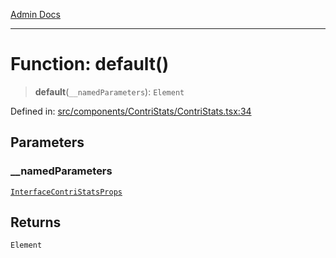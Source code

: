 [Admin Docs](/)

---

# Function: default()

> **default**(`__namedParameters`): `Element`

Defined in: [src/components/ContriStats/ContriStats.tsx:34](https://github.com/PalisadoesFoundation/talawa-admin/blob/main/src/components/ContriStats/ContriStats.tsx#L34)

## Parameters

### \_\_namedParameters

[`InterfaceContriStatsProps`](../../../../types/Contribution/interface/interfaces/InterfaceContriStatsProps.md)

## Returns

`Element`
